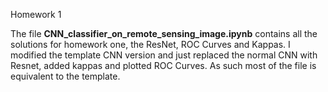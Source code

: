 Homework 1

The file **CNN_classifier_on_remote_sensing_image.ipynb** contains all the solutions for homework one, the ResNet, ROC Curves and Kappas. I modified the template CNN version and just replaced the normal CNN with Resnet, added kappas and plotted ROC Curves. As such most of the file is equivalent to the template. 
